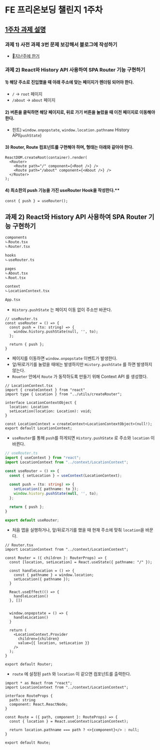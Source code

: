 # FE 프리온보딩 챌린지 1주차
## [1주차 과제 설명](https://lean-mahogany-686.notion.site/1-4-00a9f0c9a42641d18ddc989ceb412f1d)
### 과제 1) 사전 과제 3번 문제 보강해서 블로그에 작성하기
- [지난주에 한거](https://github.com/hwanfront/study/blob/main/etc/wanted_pre_challenge_fe.md)
### 과제 2) React와 History API 사용하여 SPA Router 기능 구현하기
#### 1) 해당 주소로 진입했을 때 아래 주소에 맞는 페이지가 렌더링 되어야 한다.
- `/` → `root` 페이지
- `/about` → `about` 페이지
#### 2) 버튼을 클릭하면 해당 페이지로, 뒤로 가기 버튼을 눌렀을 때 이전 페이지로 이동해야 한다.
- 힌트) `window.onpopstate`, `window.location.pathname` History API(`pushState`)
#### 3) Router, Route 컴포넌트를 구현해야 하며, 형태는 아래와 같아야 한다.
```tsx
ReactDOM.createRoot(container).render(
  <Router>
    <Route path="/" component={<Root />} />
    <Route path="/about" component={<About />} />
  </Router>
);
```
#### 4) 최소한의 push 기능을 가진 useRouter Hook을 작성한다.**
```tsx
const { push } = useRouter();
```
## 과제 2) React와 History API 사용하여 SPA Router 기능 구현하기
```bash
components
ㄴRoute.tsx
ㄴRouter.tsx

hooks
ㄴuseRouter.ts

pages
ㄴAbout.tsx
ㄴRoot.tsx

context
ㄴLocationContext.tsx

App.tsx
```
- `History.pushState` 는 페이지 이동 없이 주소만 바꾼다.
```tsx
// useRouter.ts
const useRouter = () => {
  const push = (to: string) => {
    window.history.pushState(null, '', to);
  };

  return { push };
}
```
- 페이지를 이동하면 `window.onpopstate` 이벤트가 발생한다.
- 앞/뒤로가기를 눌렀을 때에는 발생하지만 `History.pushState` 를 하면 발생하지 않는다.
- `Roueter` 안에서 `Route` 가 동작하도록 만들기 위해 Context API 를 생성했다.
```tsx
// LocationContext.tsx
import { createContext } from "react"
import type { Location } from "../utils/createRouter";

interface LocationContextObject {
  location: Location
  setLocation(location: Location): void;
}

const LocationContext = createContext<LocationContextObject>(null!);
export default LocationContext;
```
- `useRouter`를 통해 `push`를 하게되면 `History.pushState` 로 주소와 `location` 이 바뀐다.
```ts
// useRouter.ts
import { useContext } from "react";
import LocationContext from "../context/LocationContext";

const useRouter = () => {
  const { setLocation } = useContext(LocationContext);
  
  const push = (to: string) => {
    setLocation({ pathname: to });
    window.history.pushState(null, '', to);
  };

  return { push };
}

export default useRouter;
```
- 처음 앱을 실행하거나, 앞/뒤로가기를 했을 때 현재 주소에 맞춰 `location`을 바꾼다.
```tsx
// Router.tsx
import LocationContext from "../context/LocationContext";

const Router = ({ children }: RouterProps) => {
  const [location, setLocation] = React.useState({ pathname: "/" });

  const handleLocation = () => {
    const { pathname } = window.location;
    setLocation({ pathname });
  }

  React.useEffect(() => {
    handleLocation()
  }, [])
  

  window.onpopstate = () => {
    handleLocation()
  }

  return (
    <LocationContext.Provider 
      children={children}
      value={{ location, setLocation }}
    />
  );
}

export default Router;
```
- `route` 에 설정된 `path` 와 `location` 이 같으면 컴포넌트를 출력한다.
```tsx
import * as React from "react";
import LocationContext from "../context/LocationContext";

interface RouteProps {
  path: string
  component: React.ReactNode;
}

const Route = ({ path, component }: RouteProps) => {
  const { location } = React.useContext(LocationContext);

  return location.pathname === path ? <>{component}</> : null;
}

export default Route;
```
